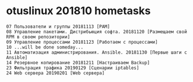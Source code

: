 # otuslinux 201810 hometasks
    07 Пользователи и группы 20181113 [PAM]
    08 Управление пакетами. Дистрибьюция софта. 20181120 [Размещаем свой RPM в своем репозитории]
    09 Управление процессами 20181123 [Работаем с процессами]
    10 ...will be done someday...
    11 Автоматизация администрирования. Ansible. 20181130 [Первые шаги с Ansible]
    14 Резервное копирование 20181211 [Настраиваем Backup]
    23 Фильтрация трафика 20190129 [Сценарии iptables]
    24 Web сервера 20190201 [Web сервера]